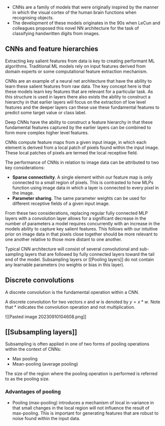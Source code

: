 - CNNs are a family of models that were originally inspired by the manner in which the visual cortex of the human brain functions when recognising objects.
- The development of these models originates in the 90s when LeCun and colleagues proposed this novel NN architecture for the task of classifying handwritten digits from images.

## CNNs and feature hierarchies 

Extracting key salient features from data is key to creating performant ML algorithms. Traditional ML models rely on input features derived from domain experts or some computational feature extraction mechanism. 

CNNs are an example of a neural net architecture that have the ability to learn these salient features from raw data. The key concept here is that these models learn key features that are relevant for a particular task. As this structure is used in layers there also exists the ability to construct a hierarchy in that earlier layers will focus on the extraction of low level features and the deeper layers can these use these fundamental features to predict some target value or class label. 

Deep CNNs have the ability to construct a feature hierarchy in that these fundamental features captured by the earlier layers can be combined to form more complex higher level features.

CNNs compute feature maps from a given input image, in which each element is derived from a local patch of pixels found within the input image. These local patches of pixels are termed the local receptive field. 

The performance of CNNs in relation to image data can be attributed to two key considerations:

- **Sparse connectivity**. A single element within our feature map is only connected to a small region of pixels. This is contrasted to how MLPs function using image data in which a layer is connected to every pixel in the image.
- **Parameter sharing**. The same parameter weights can be used for different receptive fields of a given input image.

From these two considerations, replacing regular fully connected MLP layers with a convolution layer allows for a significant decrease in the number of parameters a model requires concurrently with an increase in the models ability to capture key salient features. This follows with our intuitive prior on image data in that pixels close together should be more relevant to one another relative to those more distant to one another.

Typical CNN architecture will consist of several convolutional and sub-sampling layers that are followed by fully connected layers toward the tail end of the model. Subsampling layers or [[Pooling layers]] do not contain any learnable parameters (no weights or bias in this layer). 

## Discrete convolutions

A discrete convolution is the fundamental operation within a CNN.

A discrete convolution for two vectors $x$ and $w$ is denoted by $y = x * w$. Note that $*$ indicates the convolution operation and not multiplication.  

![[Pasted image 20230910104608.png]]


## [[Subsampling layers]]

Subsampling is often applied in one of two forms of pooling operations within the context of CNNs:

- Max pooling
- Mean-pooling (average pooling)

The size of the region where the pooling operation is performed is referred to as the pooling size.

### Advantages of pooling

- Pooling (max-pooling) introduces a mechanism of local in-variance in that small changes in the local region will not influence the result of max-pooling. This is important for generating features that are robust to noise found within the input data.


